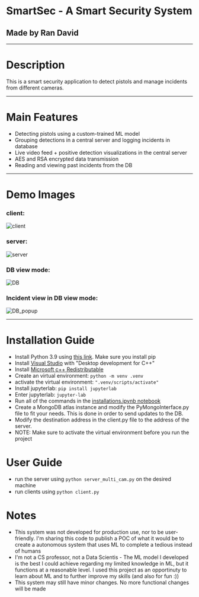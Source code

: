 # SmartSec - A Smart Security System
## Made by Ran David
------------------------------------

# Description
This is a smart security application to detect pistols and manage incidents from different cameras.

------------------------------------

# Main Features
* Detecting pistols using a custom-trained ML model
* Grouping detections in a central server and logging incidents in database
* Live video feed + positive detection visualizations in the central server
* AES and RSA encrypted data transmission
* Reading and viewing past incidents from the DB

------------------------------------
# Demo Images

### client:
![client](https://github.com/aihsa1/SmartSec/blob/master/RepoImages/client.png)

### server:
![server](https://github.com/aihsa1/SmartSec/blob/master/RepoImages/server.png)

### DB view mode:
![DB](https://github.com/aihsa1/SmartSec/blob/master/RepoImages/DB.png)

### Incident view in DB view mode:
![DB_popup](https://github.com/aihsa1/SmartSec/blob/master/RepoImages/DB_popup.png)

------------------------------------

# Installation Guide
* Install Python 3.9 using [this link](https://www.python.org/downloads/#:~:text=Release%20Notes-,Python%203.9.7,-Aug.%2030%2C%202021). Make sure you install pip
* Install [Visual Studio](https://visualstudio.microsoft.com/#:~:text=Visual%20Studio%20family-,Visual%20Studio,-Version%2017.1) with "Desktop development for C++"
* Install [Microsoft c++ Redistributable](https://docs.microsoft.com/en-us/cpp/windows/latest-supported-vc-redist?view=msvc-170#:~:text=https%3A//aka.ms/vs/17/release/vc_redist.x86.exe)
* Create an virtual environment: ```python -m venv .venv```
* activate the virtual environment: ```".venv/scripts/activate"```
* Install jupyterlab: ```pip install jupyterlab```
* Enter jupyterlab: ```jupyter-lab```
* Run all of the commands in the [installations.ipynb notebook](https://github.com/aihsa1/SmartSec/blob/master/installations.ipynb)
* Create a MongoDB atlas instance and modify the PyMongoInterface.py file to fit your needs. This is done in order to send updates to the DB.
* Modify the destination address in the client.py file to the address of the server.
* NOTE: Make sure to activate the virtual environment before you run the project

# User Guide
* run the server using ```python server_multi_cam.py``` on the desired machine
* run clients using ```python client.py```

# Notes
* This system was not developed for production use, nor to be user-friendly. I'm sharing this code to publish a POC of what it would be to create a autonomous system that uses ML to complete a tedious instead of humans
* I'm not a CS professor, not a Data Scientis - The ML model I developed is the best I could achieve regarding my limited knowledge in ML, but it functions at a reasonable level. I used this project as an opportinuty to learn about ML and to further improve my skills (and also for fun :))
* This system may still have minor changes. No more functional changes will be made
